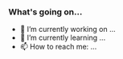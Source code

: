 ### What's going on...

- 🔭 I’m currently working on ...
- 🌱 I’m currently learning ...
- 📫 How to reach me: ...
